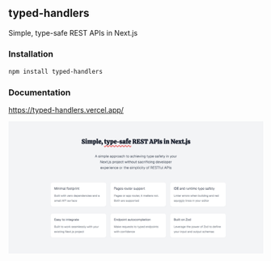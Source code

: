 ## typed-handlers

Simple, type-safe REST APIs in Next.js

### Installation

```bash
npm install typed-handlers
```

### Documentation
https://typed-handlers.vercel.app/

![typed-handlers](../docs/public/bg.png)